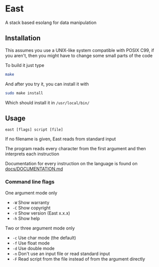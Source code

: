 # East

A stack based esolang for data manipulation

## Installation

This assumes you use a UNIX-like system compatible with POSIX C99, if you aren't, then you might have to change some small parts of the code

To build it just type

```sh
make
```

And after you try it, you can install it with

```sh
sudo make install
```

Which should install it in `/usr/local/bin/`

## Usage

```
east [flags] script [file]
```

If no filename is given, East reads from standard input

The program reads every character from the first argument and then interprets each instruction

Documentation for every instruction on the language is found on [docs/DOCUMENTATION.md](docs/DOCUMENTATION.md)

### Command line flags

One argument mode only
- `-W` Show warranty
- `-C` Show copyright
- `-V` Show version (East x.x.x)
- `-h` Show help

Two or three argument mode only
- `-c` Use char mode (the default)
- `-f` Use float mode
- `-d` Use double mode
- `-n` Don't use an input file or read standard input
- `-F` Read script from the file instead of from the argument directly
